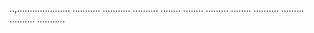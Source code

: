 ..,.....................
...........
...........
..........
........
........
.........
........
..........
.........
..........
...........
